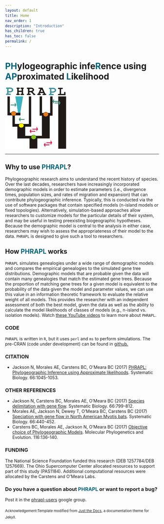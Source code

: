 ```yaml
---
layout: default
title: Home
nav_order: 1
description: "Introduction"
has_children: true
has_toc: false
permalink: /
---
```



**<font color='#006579'>PH</font>ylogeographic infe<font color='#006579'>R</font>ence using <font color='#006579'>AP</font>proximated <font color='#006579'>L</font>ikelihood**
=======

<img src="https://github.com/ariadnamorales/phrapl-manual/blob/master/phrapl_logo.png?raw=true" width="200" height="200" />

---
## Why to use **<font color='#006579'>PHRAPL</font>**?
Phylogeographic research aims to understand the recent history of species. Over the last decades, researchers have increasingly incorporated demographic models in order to estimate parameters (i.e., divergence times, population sizes, and rates of migration and expansion) that can contribute phylogeographic inference. 
Typically, this is conducted via the use of software packages that contain specified models (n-island models or fixed topologies). Alternatively, simulation-based approaches allow researchers to customize models for the particular details of their system, and may be useful in testing preexisting biogeographic hypotheses. Because the demographic model is central to the analysis in either case, researchers may wish to assess the appropriateness of their model to the data. `PHRAPL` is designed to give such a tool to researchers. 

## How **<font color='#006579'>PHRAPL</font>** works
`PHRAPL` simulates genealogies under a wide range of demographic models and compares the empirical genealogies to the simulated gene tree distributions. Demographic models that are probable given the data will contain many genealogies that match the estimated gene trees. Because the proportion of matching gene trees for a given model is equivalent to the probability of the data given the model and parameter values, we can use this value in an information theoretic framework to evaluate the relative weight of all models. This provides the researcher with an independent assessment of both the best model, given the data as well as the ability to calculate the model likelihoods of classes of models (e.g., n-island vs. isolation models).
Watch [these YouTube videos](https://www.youtube.com/watch?v=UC4Mj1K6c0k) to learn more about `PHRAPL`.


### CODE
`PHRAPL` is written in `R`, but it uses `perl` and `ms` to perform simulations. The pre-CRAN (code under development) can be found in [github.](https://github.com/bomeara/phrapl)


### CITATION
- Jackson N, Morales AE, Carstens BC, O'Meara BC (2017) [PHRAPL: Phylogeographic Inference using Approximate likelihoods](https://academic.oup.com/sysbio/article/66/6/1045/2999288). Systematic Biology. 66:1045-1053.


### OTHER REFERENCES
- Jackson N, Carstens BC, Morales AE, O’Meara BC (2017) [Species delimitation with gene flow](https://academic.oup.com/sysbio/article/66/5/799/2726792?searchresult=1). Systematic Biology. 66:799-812.
- Morales AE, Jackson N, Dewey T, O’Meara BC, Carstens BC (2017) [Speciation with gene flow in North American Myotis bats](https://academic.oup.com/sysbio/article/66/3/440/2682289). Systematic Biology. 66:440-452.
- Carstens BC, Morales AE, Jackson N, O’Meara BC (2017) [Objective choice of Phylogeographic Models](https://www.sciencedirect.com/science/article/pii/S1055790317303160?via%3Dihub). Molecular Phylogenetics and Evolution. 116:136-140.


### FUNDING
The National Science Foundation funded this research (DEB 1257784/DEB 1257669). 
The Ohio Supercomputer Center allocated resources to support part of this study (PAS1184).
Additional computational resources were allocated by the Carstens and O'Meara Labs.


### Do you have a question about **<font color='#006579'>PHRAPL</font>** or want to report a bug?
Post it in the [phrapl-users](https://groups.google.com/forum/#!forum/phrapl-users) google group.



<sub>Acknowledgement:Template modified from <a href="https://github.com/pmarsceill/just-the-docs">Just the Docs</a>, a documentation theme for Jekyll.<sub>